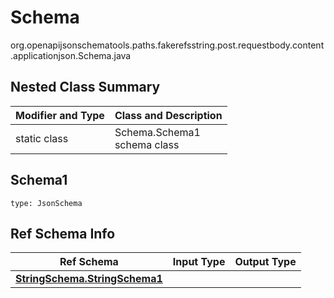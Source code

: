 # Schema
org.openapijsonschematools.paths.fakerefsstring.post.requestbody.content.applicationjson.Schema.java

## Nested Class Summary
| Modifier and Type | Class and Description |
| ----------------- | ---------------------- |
| static class | Schema.Schema1<br> schema class |

## Schema1
```
type: JsonSchema
```

## Ref Schema Info
Ref Schema | Input Type | Output Type
---------- | ---------- | -----------
[**StringSchema.StringSchema1**](../../../../../../components/schemas/StringSchema.md) |  | 
